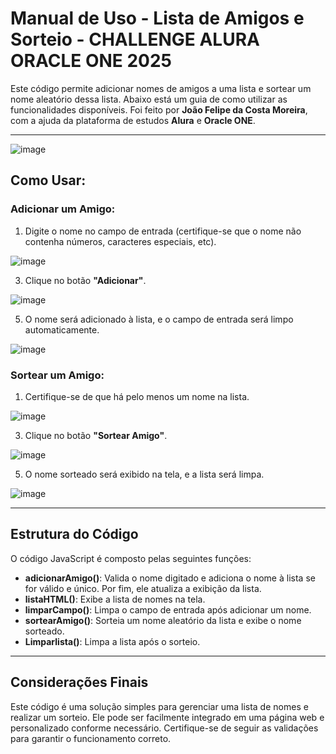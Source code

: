 # Manual de Uso - Lista de Amigos e Sorteio - CHALLENGE ALURA ORACLE ONE 2025

Este código permite adicionar nomes de amigos a uma lista e sortear um nome aleatório dessa lista. Abaixo está um guia de como utilizar as funcionalidades disponíveis. Foi feito por **João Felipe da Costa Moreira**, com a ajuda da plataforma de estudos **Alura** e **Oracle ONE**.

---


![image](https://github.com/user-attachments/assets/a3f084f4-a967-48e3-92c9-6c2b427fa332)


## Como Usar:

### Adicionar um Amigo:
1. Digite o nome no campo de entrada (certifique-se que o nome não contenha números, caracteres especiais, etc).

![image](https://github.com/user-attachments/assets/58cb3068-27fb-4454-ab38-581424d98899)

3. Clique no botão **"Adicionar"**.
   
![image](https://github.com/user-attachments/assets/a8dbe508-26be-4b3a-a74e-89f133b7b8a3)

5. O nome será adicionado à lista, e o campo de entrada será limpo automaticamente.
   
![image](https://github.com/user-attachments/assets/303ab259-e0cf-4222-b671-71dd49e02ada)


### Sortear um Amigo:
1. Certifique-se de que há pelo menos um nome na lista.
   
![image](https://github.com/user-attachments/assets/05f47c5a-20ba-4f72-a340-654e59845973)

3. Clique no botão **"Sortear Amigo"**.
   
![image](https://github.com/user-attachments/assets/f5b60d04-5796-4e4d-be7b-5ea93d4255b4)

5. O nome sorteado será exibido na tela, e a lista será limpa.
   
![image](https://github.com/user-attachments/assets/42e46304-63fd-414b-aab6-c8c7429dd579)


---

## Estrutura do Código

O código JavaScript é composto pelas seguintes funções:

- **adicionarAmigo()**: Valida o nome digitado e adiciona o nome à lista se for válido e único. Por fim, ele atualiza a exibição da lista.
- **listaHTML()**: Exibe a lista de nomes na tela.
- **limparCampo()**: Limpa o campo de entrada após adicionar um nome.
- **sortearAmigo()**: Sorteia um nome aleatório da lista e exibe o nome sorteado.
- **Limparlista()**: Limpa a lista após o sorteio.

---

## Considerações Finais

Este código é uma solução simples para gerenciar uma lista de nomes e realizar um sorteio. Ele pode ser facilmente integrado em uma página web e personalizado conforme necessário. Certifique-se de seguir as validações para garantir o funcionamento correto.
